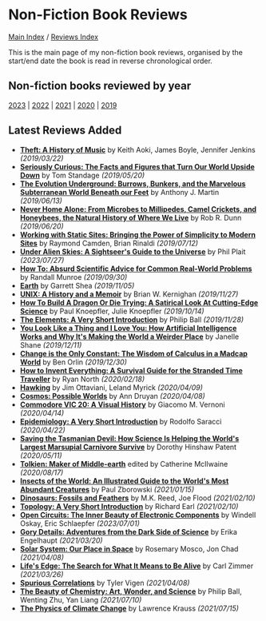 # Non-Fiction Book Reviews

[Main Index](../../README.md) / [Reviews Index](../README.md)

This is the main page of my non-fiction book reviews, organised by the start/end date the book is read in reverse chronological order.

## Non-fiction books reviewed by year
[2023](2023/README.md) | [2022](2022/README.md) | [2021](2021/README.md) | [2020](2020/README.md) | [2019](2019/README.md)

## Latest Reviews Added
- [**Theft: A History of Music**](2019/20190322-TheftAHistoryMusic.md) by Keith Aoki, James Boyle, Jennifer Jenkins *(2019/03/22)*
- [**Seriously Curious: The Facts and Figures that Turn Our World Upside Down**](2019/20190520-SeriouslyCurious.md) by Tom Standage *(2019/05/20)*
- [**The Evolution Underground: Burrows, Bunkers, and the Marvelous Subterranean World Beneath our Feet**](2019/20190613-EvolutionUnderground.md) by Anthony J. Martin *(2019/06/13)*
- [**Never Home Alone: From Microbes to Millipedes, Camel Crickets, and Honeybees, the Natural History of Where We Live**](2019/20190620-NeverHomeAlone.md) by Rob R. Dunn *(2019/06/20)*
- [**Working with Static Sites: Bringing the Power of Simplicity to Modern Sites**](2019/20190712-WorkingStaticSites.md) by Raymond Camden, Brian Rinaldi *(2019/07/12)*
- [**Under Alien Skies: A Sightseer's Guide to the Universe**](2023/20230727-UnderAlienSkies.md) by Phil Plait *(2023/07/27)*
- [**How To: Absurd Scientific Advice for Common Real-World Problems**](2019/20190930-HowTo.md) by Randall Munroe *(2019/09/30)*
- [**Earth**](2019/20191105-Earth.md) by Garrett Shea *(2019/11/05)*
- [**UNIX: A History and a Memoir**](2019/20191127-UnixHistoryMemoir.md) by Brian W. Kernighan *(2019/11/27)*
- [**How To Build A Dragon Or Die Trying: A Satirical Look At Cutting-Edge Science**](2019/20191014-HowBuildDragonDieTrying.md) by Paul Knoepfler, Julie Knoepfler *(2019/10/14)*
- [**The Elements: A Very Short Introduction**](2019/20191128-ElementsVeryShortIntroduction.md) by Philip Ball *(2019/11/28)*
- [**You Look Like a Thing and I Love You: How Artificial Intelligence Works and Why It's Making the World a Weirder Place**](2019/20191211-YouLookLikeAThing.md) by Janelle Shane *(2019/12/11)*
- [**Change is the Only Constant: The Wisdom of Calculus in a Madcap World**](2019/20191230-ChangeOnlyConstant.md) by Ben Orlin *(2019/12/30)*
- [**How to Invent Everything: A Survival Guide for the Stranded Time Traveller**](2020/20200218-HowInventEverything.md) by Ryan North *(2020/02/18)*
- [**Hawking**](2020/20200409-Hawking.md) by Jim Ottaviani, Leland Myrick *(2020/04/09)*
- [**Cosmos: Possible Worlds**](2020/20200408-CosmosPossibleWorlds.md) by Ann Druyan *(2020/04/08)*
- [**Commodore VIC 20: A Visual History**](2020/20200414-CommodoreVic20VisualHistory.md) by Giacomo M. Vernoni *(2020/04/14)*
- [**Epidemiology: A Very Short Introduction**](2020/20200422-EpidemiologyVeryShortIntroduction.md) by Rodolfo Saracci *(2020/04/22)*
- [**Saving the Tasmanian Devil: How Science Is Helping the World's Largest Marsupial Carnivore Survive**](2020/20200511-SavingTasmanianDevil.md) by Dorothy Hinshaw Patent *(2020/05/11)*
- [**Tolkien: Maker of Middle-earth**](2020/20200817-TolkienMakerMiddleEarth.md) edited by Catherine McIlwaine *(2020/08/17)*
- [**Insects of the World: An Illustrated Guide to the World's Most Abundant Creatures**](2021/20210115-InsectsOfTheWorld.md) by Paul Zborowski *(2021/01/15)*
- [**Dinosaurs: Fossils and Feathers**](2021/20210210-DinosaursFossilsFeathers.md) by M.K. Reed, Joe Flood *(2021/02/10)*
- [**Topology: A Very Short Introduction**](2021/20210210-TopologyVeryShortIntroduction.md) by Richard Earl *(2021/02/10)*
- [**Open Circuits: The Inner Beauty of Electronic Components**](2023/20230701-OpenCircuits.md) by Windell Oskay, Eric Schlaepfer *(2023/07/01)*
- [**Gory Details: Adventures from the Dark Side of Science**](2021/20210320-GoryDetails.md) by Erika Engelhaupt *(2021/03/20)*
- [**Solar System: Our Place in Space**](2021/20210408-SolarSystemOurPlaceInSpace.md) by Rosemary Mosco, Jon Chad *(2021/04/08)*
- [**Life's Edge: The Search for What It Means to Be Alive**](2021/20210326-LifeEdge.md) by Carl Zimmer *(2021/03/26)*
- [**Spurious Correlations**](2021/20210408-SpuriousCorrelations.md) by Tyler Vigen *(2021/04/08)*
- [**The Beauty of Chemistry: Art, Wonder, and Science**](2021/20210710-BeautyChemistry.md) by Philip Ball, Wenting Zhu, Yan Liang *(2021/07/10)*
- [**The Physics of Climate Change**](2021/20210715-PhysicsClimateChange.md) by Lawrence Krauss *(2021/07/15)*
